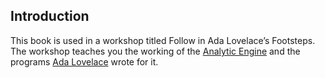 Introduction
------------

This book is used in a workshop titled Follow in Ada Lovelace’s
Footsteps. The workshop teaches you the working of the
[Analytic Engine][analytic-engine] and the programs
[Ada Lovelace][ada-lovelace] wrote for it.

[analytic-engine]: https://en.wikipedia.org/wiki/Analytical_Engine
[ada-lovelace]: https://en.wikipedia.org/wiki/Ada_Lovelace
